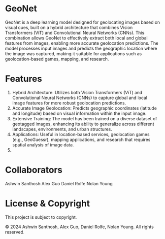# GeoNet
GeoNet is a deep learning model designed for geolocating images based on visual cues, built on a hybrid architecture that combines Vision Transformers (ViT) and Convolutional Neural Networks (CNNs). This combination allows GeoNet to effectively extract both local and global features from images, enabling more accurate geolocation predictions. The model processes input images and predicts the geographic location where the image was captured, making it suitable for applications such as geolocation-based games, mapping, and research.

# Features
1. Hybrid Architecture: Utilizes both Vision Transformers (ViT) and Convolutional Neural Networks (CNNs) to capture global and local image features for more robust geolocation predictions.
2. Accurate Image Geolocation: Predicts geographic coordinates (latitude and longitude) based on visual information within the input image.
3. Extensive Training: The model has been trained on a diverse dataset of geotagged images, enhancing its ability to generalize across different landscapes, environments, and urban structures.
4. Applications: Useful in location-based services, geolocation games (e.g., GeoGuessr), mapping applications, and research that requires spatial analysis of image data.
5. 
# Collaborators
Ashwin Santhosh
Alex Guo
Daniel Rolfe
Nolan Young

# License & Copyright
This project is subject to copyright.

© 2024 Ashwin Santhosh, Alex Guo, Daniel Rolfe, Nolan Young. All rights reserved.
